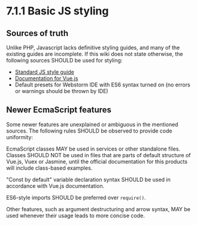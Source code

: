 # 7.1.1 Basic JS styling

## Sources of truth

Unlike PHP, Javascript lacks definitive styling guides, and many of the existing guides
are incomplete. If this wiki does not state otherwise, the following sources SHOULD
be used for styling:
- [Standard JS style guide](https://standardjs.com/rules.html)
- [Documentation for Vue.js](https://vuejs.org/v2/guide)
- Default presets for Webstorm IDE with ES6 syntax turned on (no errors or warnings should
be thrown by IDE)

## Newer EcmaScript features

Some newer features are unexplained or ambiguous in the mentioned sources. The following
rules SHOULD be observed to provide code uniformity:

EcmaScript classes MAY be used in services or other standalone files. Classes SHOULD NOT
be used in files that are parts of default structure of Vue.js, Vuex or Jasmine,
until the official documentation for this products will include class-based examples.

"Const by default" variable declaration syntax SHOULD be used in accordance with Vue.js
documentation.

ES6-style imports SHOULD be preferred over `require()`.

Other features, such as argument destructuring and arrow syntax, MAY be used whenever
their usage leads to more concise code.
